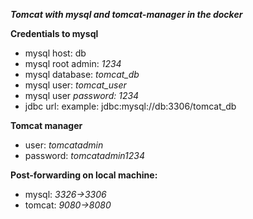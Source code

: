 ***Tomcat with mysql and tomcat-manager in the docker***

**Credentials to mysql**
* mysql host: db
* mysql root admin: _1234_
* mysql database: _tomcat_db_
* mysql user: _tomcat_user_
* mysql user _password: 1234_
* jdbc url: example: jdbc:mysql://db:3306/tomcat_db


**Tomcat manager**
* user: _tomcatadmin_
* password: _tomcatadmin1234_

**Post-forwarding on local machine:**
* mysql: _3326->3306_
* tomcat: _9080->8080_

